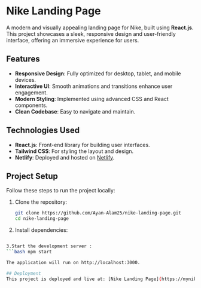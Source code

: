 # Nike Landing Page

A modern and visually appealing landing page for Nike, built using **React.js**. This project showcases a sleek, responsive design and user-friendly interface, offering an immersive experience for users.

## Features

- **Responsive Design**: Fully optimized for desktop, tablet, and mobile devices.
- **Interactive UI**: Smooth animations and transitions enhance user engagement.
- **Modern Styling**: Implemented using advanced CSS and React components.
- **Clean Codebase**: Easy to navigate and maintain.

## Technologies Used

- **React.js**: Front-end library for building user interfaces.
- **Tailwind CSS**: For styling the layout and design.
- **Netlify**: Deployed and hosted on [Netlify](https://mynikelanding.netlify.app/).

## Project Setup

Follow these steps to run the project locally:

1. Clone the repository:
   ```bash
   git clone https://github.com/Ayan-Alam25/nike-landing-page.git
   cd nike-landing-page

2. Install dependencies:
```bash npm install

3.Start the development server :
```bash npm start

The application will run on http://localhost:3000.

## Deployment
This project is deployed and live at: [Nike Landing Page](https://mynikelanding.netlify.app/).